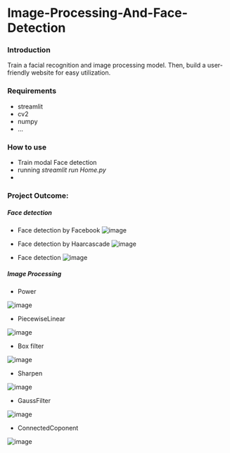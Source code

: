 # Image-Processing-And-Face-Detection

### Introduction
Train a facial recognition and image processing model. Then, build a user-friendly website for easy utilization.

### Requirements
- streamlit
- cv2
- numpy
- ...
### How to use
- Train modal Face detection
-  running *streamlit run Home.py*
-  
### Project Outcome: 
##### Face detection
- Face detection by Facebook
![image](https://github.com/lonGDiBo/Image-Processing-And-Face-Detection/assets/115699195/0d4e26f9-2322-40b3-becf-5c7c24fc41a1)

- Face detection by Haarcascade
![image](https://github.com/lonGDiBo/Image-Processing-And-Face-Detection/assets/115699195/3a60f34d-948d-40ae-8bfa-b7627e3ea982)

- Face detection
![image](https://github.com/lonGDiBo/Image-Processing-And-Face-Detection/assets/115699195/e7aad5f6-c4a8-4914-98df-b1608add4afb)

##### Image Processing
- Power
  
![image](https://github.com/lonGDiBo/Image-Processing-And-Face-Detection/assets/115699195/7fe973a3-4e33-4957-ad6c-3898155011ad)

- PiecewiseLinear
  
![image](https://github.com/lonGDiBo/Image-Processing-And-Face-Detection/assets/115699195/b32b4697-df9f-486d-825e-015bb7b4d38d)

- Box filter

![image](https://github.com/lonGDiBo/Image-Processing-And-Face-Detection/assets/115699195/ad8cd5cf-04fa-49eb-b202-24dfea09b125)

- Sharpen

![image](https://github.com/lonGDiBo/Image-Processing-And-Face-Detection/assets/115699195/76d6ab14-48a1-4ce2-91f4-6e3ca4366f8c)

- GaussFilter

![image](https://github.com/lonGDiBo/Image-Processing-And-Face-Detection/assets/115699195/7c1055f4-8e9b-4096-b0b9-58946a691939)

- ConnectedCoponent
  
![image](https://github.com/lonGDiBo/Image-Processing-And-Face-Detection/assets/115699195/37edfe0d-410a-4635-9353-9d8462d2e413)
